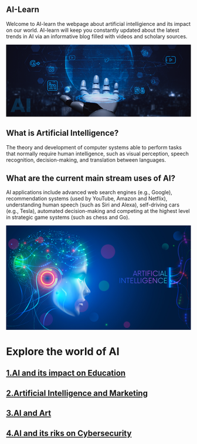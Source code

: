 
## AI-Learn

Welcome to AI-learn the webpage about artificial intelligience and its impact on our world. AI-learn will keep you constantly updated about the latest trends in AI via an informative blog filled with videos and scholary sources. 

![Header](assets/img/AI-Social-Media.png)

## What is Artificial Intelligence?
The theory and development of computer systems able to perform tasks that normally require human intelligence, such as visual perception, speech recognition, decision-making, and translation between languages.

## What are the current main stream uses of AI?
AI applications include advanced web search engines (e.g., Google), recommendation systems (used by YouTube, Amazon and Netflix), understanding human speech (such as Siri and Alexa), self-driving cars (e.g., Tesla), automated decision-making and competing at the highest level in strategic game systems (such as chess and Go).

![](assets/img/AI-2.jpg)

# Explore the world of AI

## [1.AI and its impact on Education](AIeducation.md)

## [2.Artificial Intelligence and Marketing](AImarketing.md)

## [3.AI and Art](AIart.md)

## [4.AI and its riks on Cybersecurity](airisks.md) 








